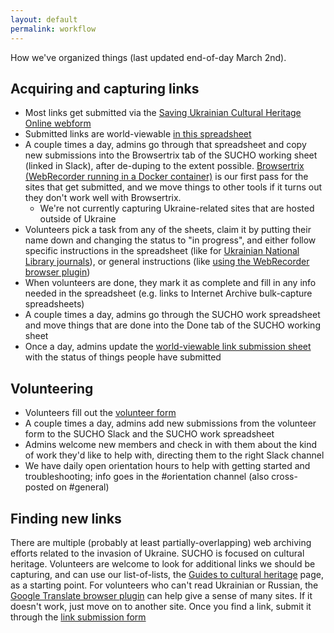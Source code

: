 ```yaml
---
layout: default
permalink: workflow
---
```


How we've organized things (last updated end-of-day March 2nd).

## Acquiring and capturing links

- Most links get submitted via the [Saving Ukrainian Cultural Heritage Online webform](https://docs.google.com/forms/d/e/1FAIpQLSffa64-l6qXqEumAcf38OEOrTFeYZEmF531PNv9ZgzNFbcgxQ/viewform)
- Submitted links are world-viewable [in this spreadsheet](https://docs.google.com/spreadsheets/d/1Rf0sQ3OB7tirk1xKiaa52lzV9ZTCDkx7eiuK5EXj6l8/edit#gid=336731417)
- A couple times a day, admins go through that spreadsheet and copy new submissions into the Browsertrix tab of the SUCHO working sheet (linked in Slack), after de-duping to the extent possible. [Browsertrix (WebRecorder running in a Docker container)](https://github.com/webrecorder/browsertrix-crawler) is our first pass for the sites that get submitted, and we move things to other tools if it turns out they don't work well with Browsertrix.
  - We're not currently capturing Ukraine-related sites that are hosted outside of Ukraine
- Volunteers pick a task from any of the sheets, claim it by putting their name down and changing the status to "in progress", and either follow specific instructions in the spreadsheet (like for [Ukrainian National Library journals](/nbuv-journals)), or general instructions (like [using the WebRecorder browser plugin](webrecorder-plugin-instructions))
- When volunteers are done, they mark it as complete and fill in any info needed in the spreadsheet (e.g. links to Internet Archive bulk-capture spreadsheets)
- A couple times a day, admins go through the SUCHO work spreadsheet and move things that are done into the Done tab of the SUCHO working sheet
- Once a day, admins update the [world-viewable link submission sheet](https://docs.google.com/spreadsheets/d/1Rf0sQ3OB7tirk1xKiaa52lzV9ZTCDkx7eiuK5EXj6l8/edit#gid=336731417) with the status of things people have submitted

## Volunteering

- Volunteers fill out the [volunteer form](https://docs.google.com/forms/d/e/1FAIpQLSc6KbhtEOI8zKsQmKT_waE1XlYEF1E6t-HzJ7Gc1EBfMvMg_A/viewform)
- A couple times a day, admins add new submissions from the volunteer form to the SUCHO Slack and the SUCHO work spreadsheet
- Admins welcome new members and check in with them about the kind of work they'd like to help with, directing them to the right Slack channel
- We have daily open orientation hours to help with getting started and troubleshooting; info goes in the #orientation channel (also cross-posted on #general)

## Finding new links

There are multiple (probably at least partially-overlapping) web archiving efforts related to the invasion of Ukraine. SUCHO is focused on cultural heritage. Volunteers are welcome to look for additional links we should be capturing, and can use our list-of-lists, the [Guides to cultural heritage](https://www.sucho.org/cultural-heritage) page, as a starting point. For volunteers who can't read Ukrainian or Russian, the [Google Translate browser plugin](https://chrome.google.com/webstore/detail/google-translate/aapbdbdomjkkjkaonfhkkikfgjllcleb/RK%3D2/RS%3DBBFW_pnWkPY0xPMYsAZI5xOgQEE-) can help give a sense of many sites. If it doesn't work, just move on to another site. Once you find a link, submit it through the [link submission form](https://docs.google.com/forms/d/e/1FAIpQLSffa64-l6qXqEumAcf38OEOrTFeYZEmF531PNv9ZgzNFbcgxQ/viewform)
